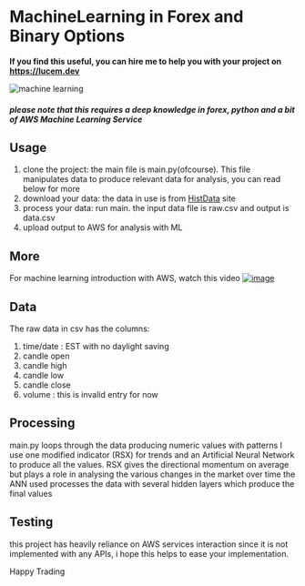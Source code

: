  # MachineLearning in Forex and Binary Options
 **If you find this useful, you can hire me to help you with your project on https://lucem.dev**
 
 ![machine learning](https://udemy-images.udemy.com/course/750x422/592338_1537_4.jpg)

 ##### please note that this requires a deep knowledge in forex, python and a bit of AWS Machine Learning Service

 ## Usage

 1. clone the project: the main file is main.py(ofcourse). This file manipulates data to produce relevant data for analysis, you can read below for more
 2. download your data: the data in use is from [HistData](http://www.histdata.com/) site
 3. process your data: run main. the input data file is raw.csv and output is data.csv
 4. upload output to AWS for analysis with ML

 ## More
 For machine learning introduction with AWS, watch this video
 [![image](https:\/\/i.ytimg.com\/vi\/TzLuAjhfSrE\/default.jpg)](https://www.youtube.com/watch?v=TzLuAjhfSrE)

 ## Data
 The raw data in csv has the columns:
 1. time/date : EST with no daylight saving
 2. candle open
 3. candle high
 4. candle low
 5. candle close
 6. volume : this is invalid entry for now

 ## Processing
 main.py loops through the data producing numeric values with patterns
 I use one modified indicator (RSX) for trends and an Artificial Neural Network to produce all the values.
 RSX gives the directional momentum on average but plays a role in analysing the various changes in the market over time
 the ANN used processes the data with several hidden layers which produce the final values

 ## Testing
 this project has heavily reliance on AWS services interaction since it is not implemented with any APIs,
 i hope this helps to ease your implementation.

Happy Trading

 
